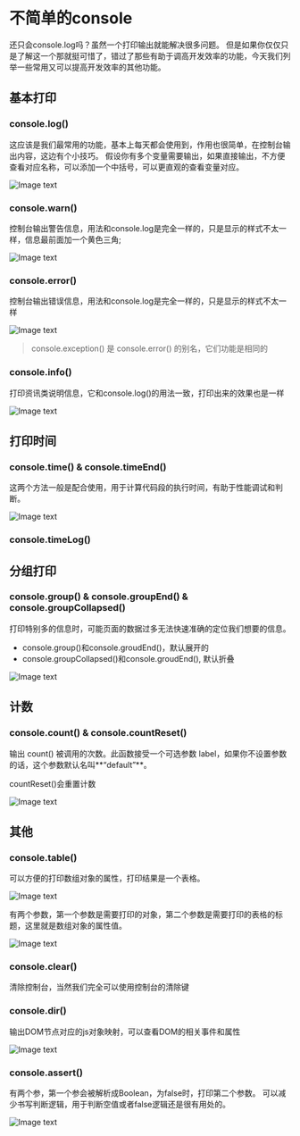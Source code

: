 # 不简单的console

还只会console.log吗？虽然一个打印输出就能解决很多问题。
但是如果你仅仅只是了解这一个那就挺可惜了，错过了那些有助于调高开发效率的功能，今天我们列举一些常用又可以提高开发效率的其他功能。

## 基本打印
### console.log()
这应该是我们最常用的功能，基本上每天都会使用到，作用也很简单，在控制台输出内容，这边有个小技巧。
假设你有多个变量需要输出，如果直接输出，不方便查看对应名称，可以添加一个中括号，可以更直观的查看变量对应。

![Image text](../../assets/js/console/1.png)

### console.warn()
控制台输出警告信息，用法和console.log是完全一样的，只是显示的样式不太一样，信息最前面加一个黄色三角;

![Image text](../../assets/js/console/2.png)

### console.error()
控制台输出错误信息，用法和console.log是完全一样的，只是显示的样式不太一样

![Image text](../../assets/js/console/3.png)

> console.exception() 是 console.error() 的别名，它们功能是相同的

### console.info()
打印资讯类说明信息，它和console.log()的用法一致，打印出来的效果也是一样

![Image text](../../assets/js/console/4.png)

## 打印时间
### console.time() & console.timeEnd()
这两个方法一般是配合使用，用于计算代码段的执行时间，有助于性能调试和判断。

![Image text](../../assets/js/console/5.png)

### console.timeLog()

## 分组打印
### console.group() & console.groupEnd() & console.groupCollapsed()

打印特别多的信息时，可能页面的数据过多无法快速准确的定位我们想要的信息。

- console.group()和console.groudEnd()，默认展开的
- console.groupCollapsed()和console.groudEnd(), 默认折叠

![Image text](../../assets/js/console/9.png)

## 计数
### console.count() & console.countReset()
输出 count() 被调用的次数。此函数接受一个可选参数 label，如果你不设置参数的话，这个参数默认名叫**“default”**。

countReset()会重置计数

![Image text](../../assets/js/console/10.png)

## 其他
### console.table()
可以方便的打印数组对象的属性，打印结果是一个表格。

![Image text](../../assets/js/console/6.png)

有两个参数，第一个参数是需要打印的对象，第二个参数是需要打印的表格的标题，这里就是数组对象的属性值。

![Image text](../../assets/js/console/7.png)

### console.clear()
清除控制台，当然我们完全可以使用控制台的清除键

### console.dir()
输出DOM节点对应的js对象映射，可以查看DOM的相关事件和属性

![Image text](../../assets/js/console/8.png)

### console.assert()
有两个参，第一个参会被解析成Boolean，为false时，打印第二个参数。
可以减少书写判断逻辑，用于判断空值或者false逻辑还是很有用处的。

![Image text](../../assets/js/console/11.png)


